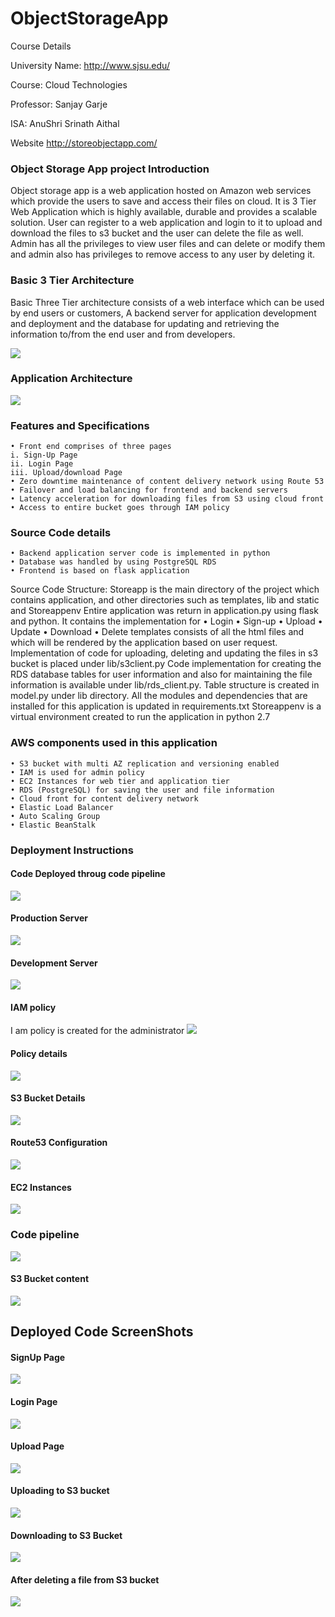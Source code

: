 # ObjectStorageApp


Course Details

University Name: http://www.sjsu.edu/

Course: Cloud Technologies 

Professor: Sanjay Garje 

ISA: AnuShri Srinath Aithal

Website http://storeobjectapp.com/

### Object Storage App project Introduction
Object storage app is a web application hosted on Amazon web services which provide the users to save and access their files on cloud. It is 3 Tier Web Application which is highly available, durable and provides a scalable solution. User can register to a web application and login to it to upload and download the files to s3 bucket and the user can delete the file as well.  Admin has all the privileges to view user files and can delete or modify them and admin also has privileges to remove access to any user by deleting it.

### Basic 3 Tier Architecture

Basic Three Tier architecture consists of a web interface which can be used by end users or customers, A backend server for application development and deployment and the database for updating and retrieving the information to/from the end user and from developers. 

![](Images/3_TireArchitecture.png)

### Application Architecture
![](Images/ApplicationArchitecture.png)

### Features and Specifications
    • Front end comprises of three pages
    i. Sign-Up Page
    ii. Login Page
    iii. Upload/download Page
    • Zero downtime maintenance of content delivery network using Route 53
    • Failover and load balancing for frontend and backend servers
    • Latency acceleration for downloading files from S3 using cloud front
    • Access to entire bucket goes through IAM policy

### Source Code details
    • Backend application server code is implemented in python
    • Database was handled by using PostgreSQL RDS
    • Frontend is based on flask application 
Source Code Structure:
Storeapp is the main directory of the project which contains application, and other directories such as templates, lib and static and Storeappenv 
Entire application was return in application.py using flask and python. It contains the implementation for 
    • Login
    • Sign-up
    • Upload
    • Update
    • Download
    • Delete
templates consists of all the html files and which will be rendered by the application based on user request.
Implementation of code for uploading, deleting and updating the files in s3 bucket is placed under lib/s3client.py
Code implementation for creating the RDS database tables for user information and also for maintaining the file information is available under lib/rds_client.py. 
Table structure is created in model.py under lib directory.
All the modules and dependencies that are installed for this application is updated in requirements.txt
Storeappenv is a virtual environment created to run the application in python 2.7

### AWS components used in this application

    • S3 bucket with multi AZ replication and versioning enabled
    • IAM is used for admin policy
    • EC2 Instances for web tier and application tier
    • RDS (PostgreSQL) for saving the user and file information 
    • Cloud front for content delivery network
    • Elastic Load Balancer
    • Auto Scaling Group
    • Elastic BeanStalk
    
### Deployment Instructions

#### Code Deployed throug code pipeline
![](Images/CodeDeployment.png)

#### Production Server
![](Images/ProductionServer.png)

#### Development Server
![](Images/DevelopmentServer.png)

#### IAM policy
I am policy is created for the administrator
![](Images/IAMPolicy.png)
#### Policy details
![](Images/PolicyDetails.png)
#### S3 Bucket Details
![](Images/S3Content.png)
#### Route53 Configuration
![](Images/Route53Policy.png)
#### EC2 Instances
![](Images/Ec2Instance.png)
### Code pipeline
![](Images/CodeDeployment1.png)
#### S3 Bucket content
![](Images/S3BucketContent.png)

## Deployed Code ScreenShots

#### SignUp Page
![](Images/SignUpPage.png)

#### Login Page
![](Images/LoginPage.png)

#### Upload Page
![](Images/UploadAndDownloadPage.png)

#### Uploading to S3 bucket
![](Images/UploadingToS3Bucket.png)

#### Downloading to S3 Bucket
![](Images/DownloadingFromS3Bucket.png)

#### After deleting a file from S3 bucket
![](Images/AfterDeletion.png)









